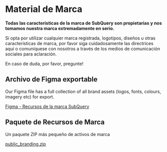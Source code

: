 # Material de Marca

**Todas las características de la marca de SubQuery son propietarias y nos tomamos nuestra marca extremadamente en serio.**

Si opta por utilizar cualquier marca registrada, logotipos, diseños u otras características de marca, por favor siga cuidadosamente las directrices aquí o comuníquese con nosotros a través de los medios de comunicación sociales para aclaración.

En caso de duda, por favor, pregunte!

## Archivo de Figma exportable

Our Figma file has a full collection of all brand assets (logos, fonts, colours, imagery etc) for export.

[Figma - Recursos de la marca SubQuery](https://www.figma.com/file/AaCXaOcElrlbxq8fz39sJU/SubQuery-Brand-Resources?node-id=3%3A2)

## Paquete de Recursos de Marca

Un paquete ZIP más pequeño de activos de marca

[public_branding.zip](https://static.subquery.network/public_branding.zip)